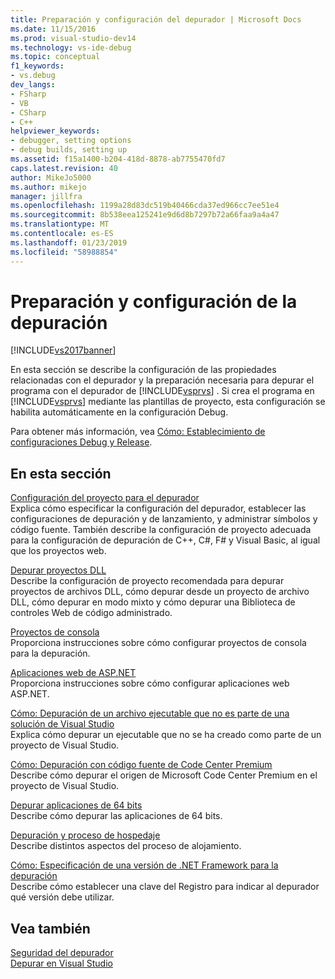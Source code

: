 ```yaml
---
title: Preparación y configuración del depurador | Microsoft Docs
ms.date: 11/15/2016
ms.prod: visual-studio-dev14
ms.technology: vs-ide-debug
ms.topic: conceptual
f1_keywords:
- vs.debug
dev_langs:
- FSharp
- VB
- CSharp
- C++
helpviewer_keywords:
- debugger, setting options
- debug builds, setting up
ms.assetid: f15a1400-b204-418d-8878-ab7755470fd7
caps.latest.revision: 40
author: MikeJo5000
ms.author: mikejo
manager: jillfra
ms.openlocfilehash: 1199a28d83dc519b40466cda37ed966cc7ee51e4
ms.sourcegitcommit: 8b538eea125241e9d6d8b7297b72a66faa9a4a47
ms.translationtype: MT
ms.contentlocale: es-ES
ms.lasthandoff: 01/23/2019
ms.locfileid: "58988854"
---
```

# <a name="debugger-settings-and-preparation"></a>Preparación y configuración de la depuración
[!INCLUDE[vs2017banner](../includes/vs2017banner.md)]

En esta sección se describe la configuración de las propiedades relacionadas con el depurador y la preparación necesaria para depurar el programa con el depurador de [!INCLUDE[vsprvs](../includes/vsprvs-md.md)] . Si crea el programa en [!INCLUDE[vsprvs](../includes/vsprvs-md.md)] mediante las plantillas de proyecto, esta configuración se habilita automáticamente en la configuración Debug.  
  
 Para obtener más información, vea [Cómo: Establecimiento de configuraciones Debug y Release](../debugger/how-to-set-debug-and-release-configurations.md).  
  
## <a name="in-this-section"></a>En esta sección  
 [Configuración del proyecto para el depurador](../debugger/debugger-project-settings.md)  
 Explica cómo especificar la configuración del depurador, establecer las configuraciones de depuración y de lanzamiento, y administrar símbolos y código fuente. También describe la configuración de proyecto adecuada para la configuración de depuración de C++, C#, F# y Visual Basic, al igual que los proyectos web.  
  
 [Depurar proyectos DLL](../debugger/debugging-dll-projects.md)  
 Describe la configuración de proyecto recomendada para depurar proyectos de archivos DLL, cómo depurar desde un proyecto de archivo DLL, cómo depurar en modo mixto y cómo depurar una Biblioteca de controles Web de código administrado.  
  
 [Proyectos de consola](../debugger/debugging-preparation-console-projects.md)  
 Proporciona instrucciones sobre cómo configurar proyectos de consola para la depuración.  
  
 [Aplicaciones web de ASP.NET](../debugger/debugging-preparation-aspnet-web-applications.md)  
 Proporciona instrucciones sobre cómo configurar aplicaciones web ASP.NET.  
  
 [Cómo: Depuración de un archivo ejecutable que no es parte de una solución de Visual Studio](../debugger/how-to-debug-an-executable-not-part-of-a-visual-studio-solution.md)  
 Explica cómo depurar un ejecutable que no se ha creado como parte de un proyecto de Visual Studio.  
  
 [Cómo: Depuración con código fuente de Code Center Premium](../debugger/how-to-debug-with-code-center-premium-source.md)  
 Describe cómo depurar el origen de Microsoft Code Center Premium en el proyecto de Visual Studio.  
  
 [Depurar aplicaciones de 64 bits](../debugger/debug-64-bit-applications.md)  
 Describe cómo depurar las aplicaciones de 64 bits.  
  
 [Depuración y proceso de hospedaje](../debugger/debugging-and-the-hosting-process.md)  
 Describe distintos aspectos del proceso de alojamiento.  
  
 [Cómo: Especificación de una versión de .NET Framework para la depuración](../debugger/how-to-specify-a-dotnet-framework-version-for-debugging.md)  
 Describe cómo establecer una clave del Registro para indicar al depurador qué versión debe utilizar.  
  
## <a name="see-also"></a>Vea también  
 [Seguridad del depurador](../debugger/debugger-security.md)   
 [Depurar en Visual Studio](../debugger/debugging-in-visual-studio.md)
